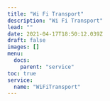 ```yaml
---
title: "Wi Fi Transport"
description: "Wi Fi Transport"
lead: ""
date: 2021-04-17T18:50:12.039Z
draft: false
images: []
menu:
  docs:
    parent: "service"
toc: true
service:
  name: "WiFiTransport"
---
```

